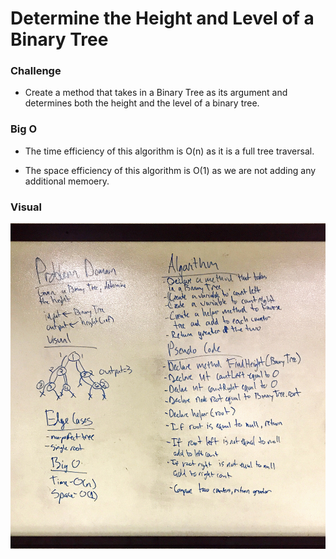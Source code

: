 # Determine the Height and Level of a Binary Tree

### Challenge

- Create a method that takes in a Binary Tree as its argument and determines both the height and the level of a binary tree.
### Big O

- The time efficiency of this algorithm is O(n) as it is a full tree traversal.

- The space efficiency of this algorithm is O(1) as we are not adding any additional memoery.

### Visual
![SCREENSHOT](https://github.com/ntibbals/data-structures-and-algorithms/blob/master/Challenges/Height-of-Binary-Tree/whiteboard.JPG)
